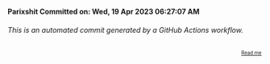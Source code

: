 **Parixshit Committed on: Wed, 19 Apr 2023 06:27:07 AM** <!-- c5f3354f-4ffc-46b0-8f0d-790cd2724b85 -->

###### This is an automated commit generated by a GitHub Actions workflow.

<div align="right"><sub><sup><a href="https://github.com/Parixshit/AutoCommit.git">Read me</a></sup></sub></div>
